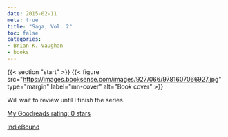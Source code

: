 ```yaml
---
date: 2015-02-11
meta: true
title: "Saga, Vol. 2"
toc: false
categories:
- Brian K. Vaughan
- books
---
```


{{< section "start" >}}
{{< figure src="https://images.booksense.com/images/927/066/9781607066927.jpg" type="margin" label="mn-cover" alt="Book cover" >}}

Will wait to review until I finish the series.

[My Goodreads rating: 0 stars](https://www.goodreads.com/review/show/1197194100)  

[IndieBound](https://www.indiebound.org/book/9781607066927)
